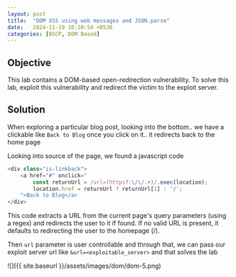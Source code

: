 ```yaml
---
layout: post
title:  "DOM XSS using web messages and JSON.parse"
date:   2024-11-19 10:20:54 +0530
categories: [BSCP, DOM Based]
---
```


## Objective 

This lab contains a DOM-based open-redirection vulnerability. To solve this lab, exploit this vulnerability and redirect the victim to the exploit server. 

## Solution 

When exploring a particular blog post, looking into the bottom.. we have a clickable like `Back to Blog` once you click on it.. it redirects back to the home page 

Looking into source of the page, we found a javascript code 

```js
<div class="is-linkback">
    <a href="#" onclick="
        const returnUrl = /url=(https?:\/\/.+)/.exec(location);
        location.href = returnUrl ? returnUrl[1] : '/';
    ">Back to Blog</a>
</div>
```

This code extracts a URL from the current page's query parameters (using a regex) and redirects the user to it if found. If no valid URL is present, it defaults to redirecting the user to the homepage (/).

Then `url` parameter is user controllable and through that, we can pass our exploit server url like `&url=<exploitable_server>` and that solves the lab 

![]({{ site.baseurl }}/assets/images/dom/dom-5.png)